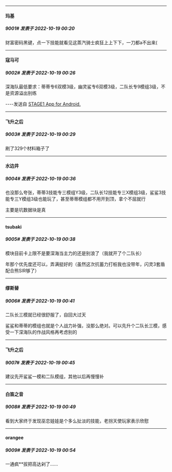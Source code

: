 

*****

####  玛基  
##### 9001#       发表于 2022-10-19 00:20

财富密码黑键，点一下技能就看见这蒸汽骑士疯狂上上下下，一刀都a不出来(

*****

####  寇马可  
##### 9002#       发表于 2022-10-19 00:26

深海队最低要求：蒂蒂专6双模3级，幽灵鲨专6双模3级，二队长专9模组3级，不是资源溢出别练

----发送自 [STAGE1 App for Android.](http://stage1.5j4m.com/?1.37)

*****

####  飞升之后  
##### 9003#       发表于 2022-10-19 00:29

刷了329个材料箱子了



*****

####  水边井  
##### 9004#       发表于 2022-10-19 00:36

也没那么夸张，蒂蒂3技能专三模组Y3级，二队长12技能专三X模组3级，鲨鲨3技能专三Y模组3级也能玩了，甚至蒂蒂模组都不用开到顶，拿个不屈就行

主要是坑数据块是真

*****

####  tsubaki  
##### 9005#       发表于 2022-10-19 00:38

模块目前卡上限不是要深海当主力的还是别浪了（我就开了个二队长）

年那个优先度还可以，弄满挺好的（虽然这次抗蓄力打桩我也没带年，闪灵3套盾配合熊SIR够了）



*****

####  缪斯替  
##### 9006#       发表于 2022-10-19 00:41

二队长三模就已经很舒服了，自回大过天

鲨鲨和蒂蒂的模组也就是个人战力补强，没那么绝对。可以先升个二队长三模，感受一下深海队的作战风格再考虑别的

*****

####  飞升之后  
##### 9007#       发表于 2022-10-19 00:45

建议先开鲨鲨一模和二队模组，其他以后再慢慢补

*****

####  白笛之音  
##### 9008#       发表于 2022-10-19 00:49

看到大家终于发现巫恋娃娃是个多么扯淡的技能，老拐天使玩家表示欣慰



*****

####  orangee  
##### 9009#       发表于 2022-10-19 00:54

一通疯**拔把高达剁了……

